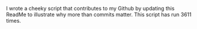 I wrote a cheeky script that contributes to my Github by updating this ReadMe to illustrate why more than commits matter. This script has run 3611 times.